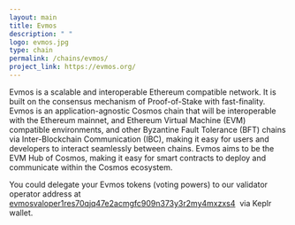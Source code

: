 ```yaml
---
layout: main
title: Evmos
description: " "
logo: evmos.jpg
type: chain
permalink: /chains/evmos/
project_link: https://evmos.org/
---
```

<p class="page-paragraph">
  Evmos is a scalable and interoperable Ethereum compatible network. It is built on the consensus mechanism of Proof-of-Stake with fast-finality. Evmos is an application-agnostic Cosmos chain that will be interoperable with the Ethereum mainnet, and Ethereum Virtual Machine (EVM) compatible environments, and other Byzantine Fault Tolerance (BFT) chains via Inter-Blockchain Communication (IBC), making it easy for users and developers to interact seamlessly between chains. Evmos aims to be the EVM Hub of Cosmos, making it easy for smart contracts to deploy and communicate within the Cosmos ecosystem.
</p>
<p class="page-paragraph page-end">You could delegate your Evmos tokens (voting powers) to our validator operator address at <a href="https://wallet.keplr.app/#/evmos/stake?modal=detail&validator=evmosvaloper1res70qjq47e2acmgfc909n373y3r2my4mxzxs4" target="_blank">evmosvaloper1res70qjq47e2acmgfc909n373y3r2my4mxzxs4</a>&nbsp;&nbsp;via Keplr wallet.</p>
